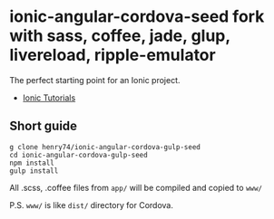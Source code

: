 ionic-angular-cordova-seed fork with sass, coffee, jade, glup, livereload, ripple-emulator
==========================

The perfect starting point for an Ionic project.

- [Ionic Tutorials](http://ionicframework.com/tutorials/)


## Short guide

```
g clone henry74/ionic-angular-cordova-gulp-seed
cd ionic-angular-cordova-gulp-seed
npm install
gulp install
```

All .scss, .coffee files from `app/` will be compiled and copied to `www/`

P.S. `www/` is like `dist/` directory for Cordova.